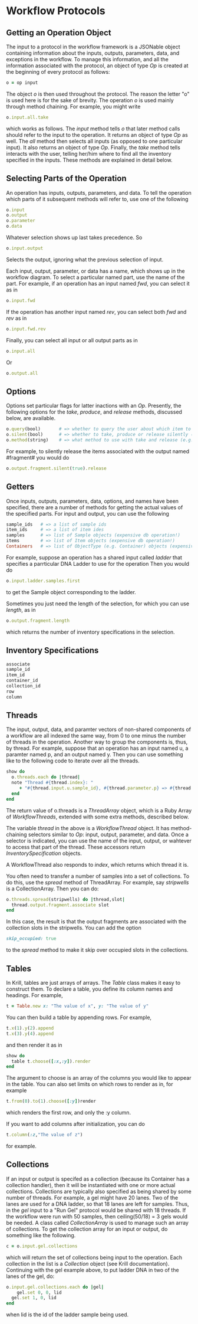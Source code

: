 # Workflow Protocols

## Getting an Operation Object

The input to a protocol in the workflow framework is a JSONable object containing information about the inputs, outputs, parameters, data, and exceptions in the workflow. To manage this information, and all the information associated with the protocol, an object of type *Op* is created at the beginning of every protocol as follows:

```ruby
o = op input
```
    
The object *o* is then used throughout the protocol. The reason the letter "o" is used here is for the sake of brevity. The operation *o* is used mainly through method chaining. For example, you might write

```ruby
o.input.all.take
```

which works as follows. The *input* method tells *o* that later method calls should refer to the input to the operation. It returns an object of type *Op* as well. The *all* method then selects all inputs (as opposed to one particular input). It also returns an object of type *Op*. Finally, the *take* method tells interacts with the user, telling her/him where to find all the inventory specified in the inputs. These methods are explained in detail below.

## Selecting Parts of the Operation

An operation has inputs, outputs, parameters, and data. To tell the operation which parts of it subsequent methods will refer to, use one of the following

```ruby
o.input
o.output
o.parameter
o.data
```

Whatever selection shows up last takes precedence. So 

```ruby
o.input.output
```

Selects the output, ignoring what the previous selection of input.

Each input, output, parameter, or data has a name, which shows up in the workflow diagram. To select a particular named part, use the name of the part. For example, if an operation has an input named *fwd*, you can select it as in

```ruby
o.input.fwd
```

If the operation has another input named *rev*, you can select both *fwd* and *rev* as in

```ruby
o.input.fwd.rev
```

Finally, you can select all input or all output parts as in

```ruby
o.input.all
```

Or

```ruby
o.output.all
```

## Options

Options set particular flags for latter inactions with an *Op*. Presently, the following options for the *take*, *produce*, and *release* methods, discussed below, are available.

```ruby
o.query(bool)		# => whether to query the user about which item to take
o.silent(bool)      # => whether to take, produce or release silently (without user interaction)
o.method(string)    # => what method to use with take and release (e.g. "boxes")
```

For example, to silently release the items associated with the output named #fragment# you would do

```ruby
o.output.fragment.silent(true).release
```

## Getters

Once inputs, outputs, parameters, data, options, and names have been specified, there are a number of methods for getting the actual values of the specified parts. For input and output, you can use the following

```ruby
sample_ids   # => a list of sample ids
item_ids     # => a list of item ides
samples      # => list of Sample objects (expensive db operation!)
items        # => list of Item objects (expensive db operation!)
Containers   # => list of ObjectType (e.g. Container) objects (expensive db operation!)
```

For example, suppose an operation has a shared input called *ladder* that specifies a parrticular DNA Ladder to use for the operation Then you would do

```ruby
o.input.ladder.samples.first
```

to get the Sample object corresponding to the ladder.

Sometimes you just need the length of the selection, for which you can use *length*, as in

```ruby
o.output.fragment.length
```

which returns the number of inventory specifications in the selection.

## Inventory Specifications

```ruby
associate
sample_id
item_id
container_id
collection_id
row
column	
```

## Threads

The input, output, data, and paramter vectors of non-shared components of a workflow are all indexed the same way, from 0 to one minus the number of threads in the operation. Another way to group the components is, thus, by thread. For example, suppose that an operation has an input named u, a paramter named p, and an output named y. Then you can use something like to the following code to iterate over all the threads.

```ruby
show do 
  o.threads.each do |thread|
  note "Thread #{thread.index}: "
     + "#{thread.input.u.sample_id}, #{thread.parameter.p} => #{thread.data.y.sample_id}"
  end
end
```

The return value of o.threads is a *ThreadArray* object, which is a Ruby Array of *WorkflowThreads*, extended with some extra methods, described below.    

The variable *thread* in the above is a *WorkflowThread* object. It has method-chaining selectors similar to *Op*: input, output, parameter, and data. Once a selector is indicated, you can use the name of the input, output, or wahtever to access that part of the thread. These accessors return *InventorySpecification* objects.

A WorkflowThread also responds to *index*, which returns which thread it is. 

You often need to transfer a number of samples into a set of collections. To do this, use the *spread* method of ThreadArray. For example, say *stripwells* is a CollectionArray. Then you can do:

```ruby
o.threads.spread(stripwells) do |thread,slot|
  thread.output.fragment.associate slot
end
```

In this case, the result is that the output fragments are associated with the collection slots in the stripwells. You can add the option 

```ruby
skip_occupied: true
```

to the *spread* method to make it skip over occupied slots in the collections.

## Tables

In Krill, tables are just arrays of arrays. The *Table* class makes it easy to construct them. To declare a table, you define its column names and headings. For example, 

```ruby
t = Table.new x: "The value of x", y: "The value of y"
```

You can then build a table by appending rows. For example, 

```ruby
t.x(1).y(2).append
t.x(3).y(4).append
```

and then render it as in

```ruby
show do
  table t.choose([:x,:y]).render
end
```

The argument to choose is an array of the columns you would like to appear in the table. You can also set limits on which rows to render as in, for example

```ruby
t.from(0).to(1).choose([:y])render	
```

which renders the first row, and only the :y column.

If you want to add columns after initialization, you can do

```ruby
t.column(:z,"The value of z")
```

for example.

## Collections

If an input or output is specifed as a collection (because its Container has a collection handler), then it will be instantiated with one or more actual collections. Collections are typically also specified as being shared by some number of threads. For example, a gel might have 20 lanes. Two of the lanes are used for a DNA ladder, so that 18 lanes are left for samples. Thus, in the *gel* input to a "Run Gel" protocol would be shared with 18 threads. If the workflow were run with 50 samples, then ceiling(50/18) = 3 gels would be needed. A class called *CollectionArray* is used to manage such an array of collections. To get the collection array for an input or output, do something like the following.

```ruby
c = o.input.gel.collections
```

which will return the set of collections being input to the operation. Each collection in the list is a *Collection* object (see Krill documentation). Continuing with the gel example above, to put ladder DNA in two of the lanes of the gel, do:

```ruby
o.input.gel.collections.each do |gel|
	gel.set 0, 0, lid
  gel.set 1, 0, lid
end
```

when lid is the id of the ladder sample being used. 
	
	
	
	
